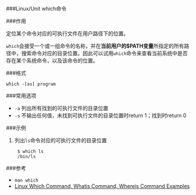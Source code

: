 ###Linux/Unit which命令

###作用

定位某个命令对应的可执行文件在用户路径下的位置。
	
`which`会接受一个或一组命令的名称，并在**当前用户的$PATH变量**所指定的所有路径中，搜索命令对应的目录位置。因此可以试用`which`命令来查看当前系统中是否存在某个系统命令，以及该命令的位置。
	
###格式

`which -[as] program`

###常用选项

+ `-a` 列出所有找到的可执行文件的目录位置
+ `-s` 不输出任何值，未找到可执行文件的目录位置时return 1；找到时return 0

###示例

1. 列出`ls`命令对应的可执行文件的目录位置

		$ which ls
		/bin/ls

###参考

+ `man which`
+ [Linux Which Command, Whatis Command, Whereis Command Examples][1]

[1]: http://www.thegeekstuff.com/2013/04/linux-which-whatis-whereis/